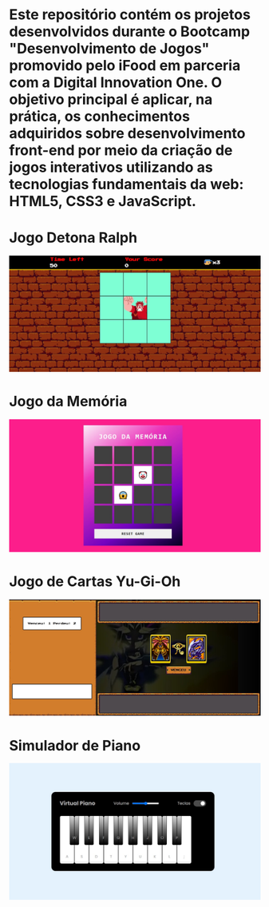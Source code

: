 # Este repositório contém os projetos desenvolvidos durante o Bootcamp "Desenvolvimento de Jogos" promovido pelo iFood em parceria com a Digital Innovation One. O objetivo principal é aplicar, na prática, os conhecimentos adquiridos sobre desenvolvimento front-end por meio da criação de jogos interativos utilizando as tecnologias fundamentais da web: HTML5, CSS3 e JavaScript.

# Jogo Detona Ralph
![Detona Ralph](img/detona_ralph.jpg)

# Jogo da Memória
![Jogo da Memória](img/jogo_memoria.jpg)

# Jogo de Cartas Yu-Gi-Oh
![Jogo de Cartas Yu-Gi-Oh](img/YUGIOH.jpg)

# Simulador de Piano
![Simulador de piano](img/simulador_piano.jpg)

